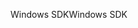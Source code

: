 <span data-ttu-id="e0387-101">Windows SDK</span><span class="sxs-lookup"><span data-stu-id="e0387-101">Windows SDK</span></span>